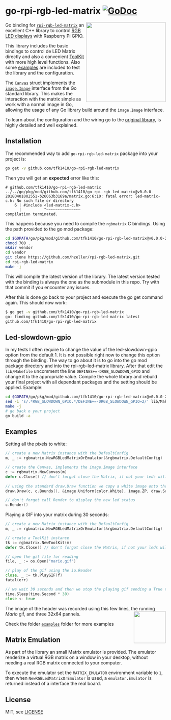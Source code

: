 # go-rpi-rgb-led-matrix [![GoDoc](https://godoc.org/github.com/tfk1410/go-rpi-rgb-led-matrix?status.svg)](https://godoc.org/github.com/tfk1410/go-rpi-rgb-led-matrix)
<img width="250" src="https://cloud.githubusercontent.com/assets/1573114/20248154/c17c1f2e-a9dd-11e6-805b-bf7d8ee73121.gif" align="right" />

Go binding for [`rpi-rgb-led-matrix`](https://github.com/hzeller/rpi-rgb-led-matrix) an excellent C++ library to control [RGB LED displays](https://learn.adafruit.com/32x16-32x32-rgb-led-matrix/overview) with Raspberry Pi GPIO.

This library includes the basic bindings to control de LED Matrix directly and also a convenient [ToolKit](https://godoc.org/github.com/tfk1410/go-rpi-rgb-led-matrix#ToolKit) with more high level functions. Also some [examples](https://github.com/tfk1410/go-rpi-rgb-led-matrix/tree/master/examples) are included to test the library and the configuration.

The [`Canvas`](https://godoc.org/github.com/tfk1410/go-rpi-rgb-led-matrix#Canvas) struct implements the [`image.Image`](https://golang.org/pkg/image/#Image) interface from the Go standard library. This makes the interaction with the matrix simple as work with a normal image in Go, allowing the usage of any Go library build around the `image.Image` interface.

To learn about the configuration and the wiring go to the [original library](https://github.com/hzeller/rpi-rgb-led-matrix), is highly detailed and well explained. 

Installation
------------

The recommended way to add `go-rpi-rgb-led-matrix` package into your project is:

```sh
go get -v github.com/tfk1410/go-rpi-rgb-led-matrix
```

Then you will get an **expected** error like this:

```
# github.com/tfk1410/go-rpi-rgb-led-matrix
../../go/pkg/mod/github.com/tfk1410/go-rpi-rgb-led-matrix@v0.0.0-20180401002551-b26063b3169a/matrix.go:6:10: fatal error: led-matrix-c.h: No such file or directory
    6 | #include <led-matrix-c.h>
      |          ^~~~~~~~~~~~~~~~
compilation terminated.
```

This happens because you need to compile the `rgbmatrix` C bindings. Using the path provided to the go mod package:
```sh
cd $GOPATH/go/pkg/mod/github.com/tfk1410/go-rpi-rgb-led-matrix@v0.0.0-20180401002551-b26063b3169a/
chmod 700 .
mkdir vendor
cd vendor
git clone https://github.com/hzeller/rpi-rgb-led-matrix.git
cd rpi-rgb-led-matrix
make -j
```

This will compile the latest version of the library. The latest version tested with the binding is always the one as the submodule in this repo. Try with that commit if you encounter any issues.

After this is done go back to your project and execute the go get command again. This should now work:

```sh
$ go get -v github.com/tfk1410/go-rpi-rgb-led-matrix
go: finding github.com/tfk1410/go-rpi-rgb-led-matrix latest
github.com/tfk1410/go-rpi-rgb-led-matrix
```

Led-slowdown-gpio
--------

In my tests I often require to change the value of the led-slowdown-gpio option from the default 1. It is not possible right now to change this option through the binding. The way to go about it is to go into the go mod package directory and into the rpi-rgb-led-matrix library. After that edit the `lib/Makefile` uncomment the line `DEFINES+=-DRGB_SLOWDOWN_GPIO` and change it to the appropriate value. Compile the whole library and rebuild your final project with all dependant packages and the setting should be applied. Example:
```sh
cd $GOPATH/go/pkg/mod/github.com/tfk1410/go-rpi-rgb-led-matrix@v0.0.0-20180401002551-b26063b3169a/vendor/rpi-rgb-led-matrix
sed -i 's/.*RGB_SLOWDOWN_GPIO.*/DEFINE+=-DRGB_SLOWDOWN_GPIO=2/' lib/Makefile
make -j
# go back o your project
go build -a
```


Examples
--------

Setting all the pixels to white:

```go
// create a new Matrix instance with the DefaultConfig
m, _ := rgbmatrix.NewRGBLedMatrixOrEmulator(&rgbmatrix.DefaultConfig)

// create the Canvas, implements the image.Image interface
c := rgbmatrix.NewCanvas(m)
defer c.Close() // don't forgot close the Matrix, if not your leds will remain on
 
// using the standard draw.Draw function we copy a white image onto the Canvas
draw.Draw(c, c.Bounds(), &image.Uniform{color.White}, image.ZP, draw.Src)

// don't forget call Render to display the new led status
c.Render()
``` 

Playing a GIF into your matrix during 30 seconds:

```go
// create a new Matrix instance with the DefaultConfig
m, _ := rgbmatrix.NewRGBLedMatrixOrEmulator(&rgbmatrix.DefaultConfig)

// create a ToolKit instance
tk := rgbmatrix.NewToolKit(m)
defer tk.Close() // don't forgot close the Matrix, if not your leds will remain on

// open the gif file for reading
file, _ := os.Open("mario.gif")

// play of the gif using the io.Reader
close, _ := tk.PlayGIF(f)
fatal(err)

// we wait 30 seconds and then we stop the playing gif sending a True to the returned chan
time.Sleep(time.Second * 30)
close <- true
```

The image of the header was recorded using this few lines, the running _Mario_ gif, and three 32x64 pannels. 
<img src="https://cloud.githubusercontent.com/assets/1573114/20248173/2e2f97ae-a9de-11e6-95e6-e0548199501d.gif" align="right" width="100" />

Check the folder [`examples`](https://github.com/tfk1410/go-rpi-rgb-led-matrix/tree/master/examples) folder for more examples


Matrix Emulation
----------------

As part of the library an small Matrix emulator is provided. The emulator renderize a virtual RGB matrix on a window in your desktop, without needing a real RGB matrix connected to your computer.

To execute the emulator set the `MATRIX_EMULATOR` environment variable to `1`, then when `NewRGBLedMatrixOrEmulator` is used, a `emulator.Emulator` is returned instead of a interface the real board.


License
-------

MIT, see [LICENSE](LICENSE)
